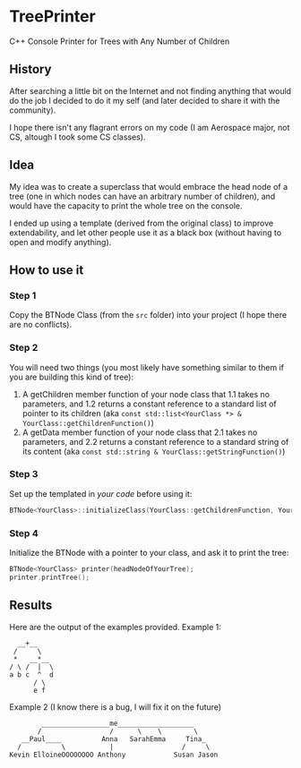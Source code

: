 # TreePrinter
C++ Console Printer for Trees with Any Number of Children

## History
After searching a little bit on the Internet and not finding anything that would do the job I decided to do it my self (and later decided to share it with the community).

I hope there isn't any flagrant errors on my code (I am Aerospace major, not CS, altough I took some CS classes).

## Idea
My idea was to create a superclass that would embrace the head node of a tree (one in which nodes can have an arbitrary number of children), and would have the capacity to print the whole tree on the console.

I ended up using a template (derived from the original class) to improve extendability, and let other people use it as a black box (without having to open and modify anything).

## How to use it
### Step 1
Copy the BTNode Class (from the `src` folder) into your project (I hope there are no conflicts).

### Step 2
You will need two things (you most likely have something similar to them if you are building this kind of tree):
1. A getChildren member function of your node class that
1.1 takes no parameters, and
1.2 returns a constant reference to a standard list of pointer to its children (aka `const std::list<YourClass *> & YourClass::getChildrenFunction()`)
2. A getData member function of your node class that
2.1 takes no parameters, and
2.2 returns a constant reference to a standard string of its content (aka `const std::string & YourClass::getStringFunction()`)

### Step 3
Set up the templated in *your code* before using it:
```cpp
BTNode<YourClass>::initializeClass(YourClass::getChildrenFunction, YourClass::getStringFunction);
```

### Step 4
Initialize the BTNode with a pointer to your class, and ask it to print the tree:
```cpp
BTNode<YourClass> printer(headNodeOfYourTree);
printer.printTree();
```

## Results
Here are the output of the examples provided.
Example 1:
```text
  __+__    
 /     \   
 *   __*__ 
/ \ /  |  \
a b c  ^  d
      / \  
      e f 
```
Example 2 (I know there is a bug, I will fix it on the future)
```text
        _________________me___________________      
       /                 /      \    \        \     
   __Paul____          Anna   SarahEmma     Tina_   
  /          \           |                 /     \  
Kevin ElloineOOOOOOOO Anthony            Susan Jason
```
